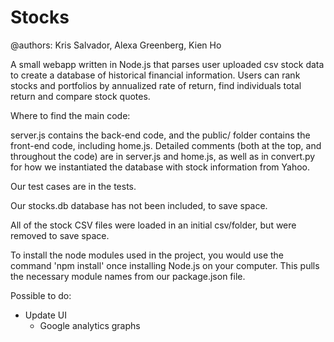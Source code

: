 Stocks
=======
@authors: Kris Salvador, Alexa Greenberg, Kien Ho

A small webapp written in Node.js that parses user uploaded csv stock data to create a database of historical financial information. Users can rank stocks and portfolios by annualized rate of return, find individuals total return and compare stock quotes. 

Where to find the main code:

server.js contains the back-end code, and the public/ folder contains the front-end code, including home.js.
Detailed comments (both at the top, and throughout the code) are in server.js and home.js, 
as well as in convert.py for how we instantiated the database with stock information from Yahoo.

Our test cases are in the tests.

Our stocks.db database has not been included, to save space.

All of the stock CSV files were loaded in an initial csv/folder, but were removed to save space.

To install the node modules used in the project, you would use the command 'npm install' once installing Node.js on your computer. 
This pulls the necessary module names from our package.json file.

Possible to do: 
- Update UI
  - Google analytics graphs
